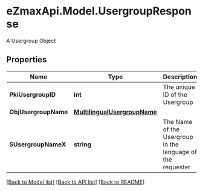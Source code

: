 # eZmaxApi.Model.UsergroupResponse
A Usergroup Object

## Properties

Name | Type | Description | Notes
------------ | ------------- | ------------- | -------------
**PkiUsergroupID** | **int** | The unique ID of the Usergroup | 
**ObjUsergroupName** | [**MultilingualUsergroupName**](MultilingualUsergroupName.md) |  | 
**SUsergroupNameX** | **string** | The Name of the Usergroup in the language of the requester | [optional] 

[[Back to Model list]](../README.md#documentation-for-models) [[Back to API list]](../README.md#documentation-for-api-endpoints) [[Back to README]](../README.md)

